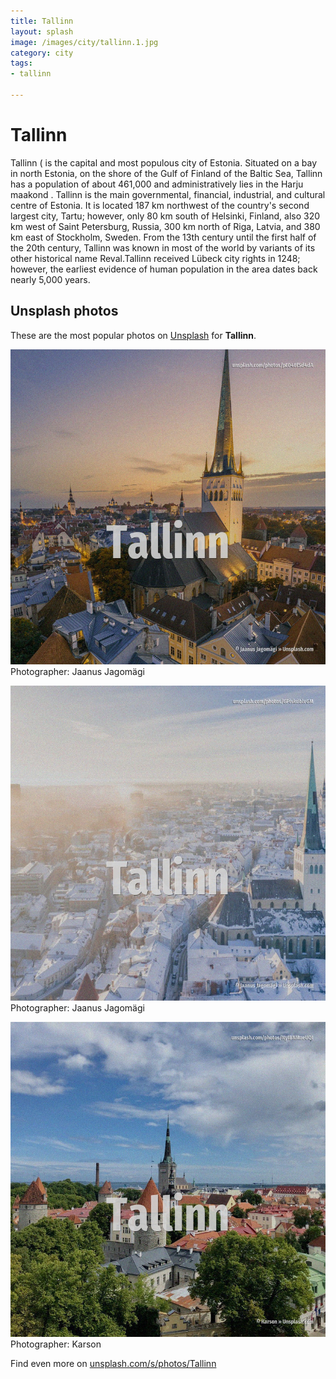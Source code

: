 ```yaml
---
title: Tallinn
layout: splash
image: /images/city/tallinn.1.jpg
category: city
tags:
- tallinn

---
```

# Tallinn

Tallinn ( is the capital and most populous city of Estonia. Situated on a bay in north Estonia, on the shore of the Gulf of Finland of the Baltic Sea, Tallinn  has a population of about 461,000  and administratively lies in the Harju maakond . Tallinn is the main governmental, financial, industrial, and cultural centre of Estonia. It is located 187 km  northwest of the country's second largest city, Tartu; however, only 80 km   south of Helsinki, Finland, also 320 km  west of Saint Petersburg, Russia, 300 km  north of Riga,  Latvia, and 380 km  east of Stockholm, Sweden. From the 13th century until the first half of the 20th century, Tallinn was known in most of the  world by variants of its other historical name Reval.Tallinn received Lübeck city rights in 1248;  however, the earliest evidence of human population in the area dates back nearly 5,000 years. 

 
## Unsplash photos
These are the most popular photos on [Unsplash](https://unsplash.com) for **Tallinn**.
 
![Tallinn](/images/city/tallinn.1.jpg)
Photographer:  Jaanus Jagomägi
 
![Tallinn](/images/city/tallinn.2.jpg)
Photographer:  Jaanus Jagomägi
 
![Tallinn](/images/city/tallinn.3.jpg)
Photographer:  Karson
 
Find even more on [unsplash.com/s/photos/Tallinn](https://unsplash.com/s/photos/Tallinn)
 
